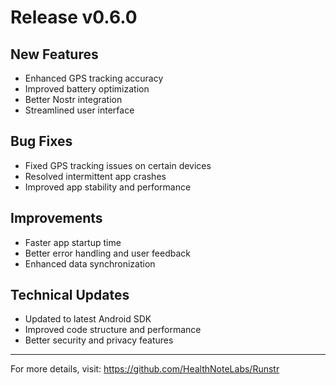 # Release v0.6.0

## New Features
- Enhanced GPS tracking accuracy
- Improved battery optimization
- Better Nostr integration
- Streamlined user interface

## Bug Fixes
- Fixed GPS tracking issues on certain devices
- Resolved intermittent app crashes
- Improved app stability and performance

## Improvements
- Faster app startup time
- Better error handling and user feedback
- Enhanced data synchronization

## Technical Updates
- Updated to latest Android SDK
- Improved code structure and performance
- Better security and privacy features

---

For more details, visit: https://github.com/HealthNoteLabs/Runstr
